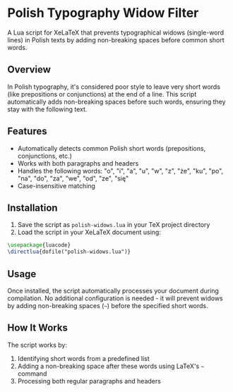 # Polish Typography Widow Filter

A Lua script for XeLaTeX that prevents typographical widows (single-word lines) in Polish texts by adding non-breaking spaces before common short words.

## Overview

In Polish typography, it's considered poor style to leave very short words (like prepositions or conjunctions) at the end of a line. This script automatically adds non-breaking spaces before such words, ensuring they stay with the following text.

## Features

- Automatically detects common Polish short words (prepositions, conjunctions, etc.)
- Works with both paragraphs and headers
- Handles the following words: "o", "i", "a", "u", "w", "z", "że", "ku", "po", "na", "do", "za", "we", "od", "ze", "się"
- Case-insensitive matching

## Installation

1. Save the script as `polish-widows.lua` in your TeX project directory
2. Load the script in your XeLaTeX document using:

```latex
\usepackage{luacode}
\directlua{dofile("polish-widows.lua")}
```

## Usage

Once installed, the script automatically processes your document during compilation. No additional configuration is needed - it will prevent widows by adding non-breaking spaces (`~`) before the specified short words.

## How It Works

The script works by:
1. Identifying short words from a predefined list
2. Adding a non-breaking space after these words using LaTeX's `~` command
3. Processing both regular paragraphs and headers
